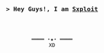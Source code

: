 <h3 align="center">
        <samp>&gt; Hey Guys!, I am
                <b><a target="_blank" href="https://tryhackme.com/p/sxploit">Sxploit</a></b>
        </samp>
</h3>
<br>
</details>
<br>

<samp>
    <p align="center">
        ════ ⋆★⋆ ════
        <br>
        XD
    </p>
</samp>
